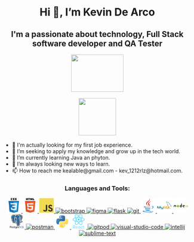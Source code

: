
<h1 align="center"> Hi 👋, I’m Kevin De Arco </h1>

<h2 align="center"> I'm a 
passionate about technology, Full Stack software developer and QA Tester </h2>
<p align="center"> <a  href="https://www.linkedin.com/in/kevinalejandrodearcocabezas/"> <img src="https://1000logos.net/wp-content/uploads/2017/03/Linkedin-Logo.png" width="140" height="100"/> </a> </p>
<p align="center"> <a href="https://app.flowcv.com/resume-feedback/LhINYAUkzVS7cshZlVQ3g"> <img src="https://cdn-icons-png.flaticon.com/512/1150/1150635.png" width="100" height="100" /> </a> </P>
<ul estilo = "list-style-type: none">
<li>🔭 I'm actually looking for my first job experience. </li>
<li>👀 I’m seeking to apply my knowledge and grow up in the tech world. </li>
<li>🌱 I’m currently learning Java an phyton. </li>
<li>💞️ I’m always looking new ways to learn. </li>
<li>📫 How to reach me kealable@gmail.com - kev_1212rlz@hotmail.com. </li>
</ul>
<h3 align="center">Languages and Tools:</h3>
<p align="center"> <a href="https://www.w3schools.com/css/" target="_blank" rel="noreferrer"> <img src="https://raw.githubusercontent.com/devicons/devicon/master/icons/css3/css3-original-wordmark.svg" alt="css3" width="40" height="40"/> </a> <a href="https://www.w3.org/html/" target="_blank" rel="noreferrer"> <img src="https://raw.githubusercontent.com/devicons/devicon/master/icons/html5/html5-original-wordmark.svg" alt="html5" width="40" height="40"/> </a> <a href="https://developer.mozilla.org/en-US/docs/Web/JavaScript" target="_blank" rel="noreferrer"> <img src="https://raw.githubusercontent.com/devicons/devicon/master/icons/javascript/javascript-original.svg" alt="javascript" width="40" height="40"/> </a> <a href="https://getbootstrap.com/" target="_blank" rel="noreferrer"> <img src="https://cdn-icons-png.flaticon.com/512/5968/5968672.png" alt="bootstrap" width="40" height="40"/> </a><a href="https://www.figma.com/" target="_blank" rel="noreferrer"> <img src="https://www.vectorlogo.zone/logos/figma/figma-icon.svg" alt="figma" width="40" height="40"/> </a> <a href="https://flask.palletsprojects.com/" target="_blank" rel="noreferrer"> <img src="https://www.vectorlogo.zone/logos/pocoo_flask/pocoo_flask-icon.svg" alt="flask" width="40" height="40"/> </a> <a href="https://git-scm.com/" target="_blank" rel="noreferrer"> <img src="https://www.vectorlogo.zone/logos/git-scm/git-scm-icon.svg" alt="git" width="40" height="40"/> </a>  <a href="https://www.java.com/" target="_blank" rel="noreferrer"> <img src="https://raw.githubusercontent.com/devicons/devicon/master/icons/java/java-original.svg" alt="Java" width="40" height="40"/> </a> <a href="https://www.mysql.com/" target="_blank" rel="noreferrer"> <img src="https://raw.githubusercontent.com/devicons/devicon/master/icons/mysql/mysql-original-wordmark.svg" alt="mysql" width="40" height="40"/> </a> <a href="https://nodejs.org" target="_blank" rel="noreferrer"> <img src="https://raw.githubusercontent.com/devicons/devicon/master/icons/nodejs/nodejs-original-wordmark.svg" alt="nodejs" width="40" height="40"/> </a> <a href="https://www.postgresql.org" target="_blank" rel="noreferrer"> <img src="https://raw.githubusercontent.com/devicons/devicon/master/icons/postgresql/postgresql-original-wordmark.svg" alt="postgresql" width="40" height="40"/> </a> <a href="https://postman.com" target="_blank" rel="noreferrer"> <img src="https://www.vectorlogo.zone/logos/getpostman/getpostman-icon.svg" alt="postman" width="40" height="40"/> </a> <a href="https://www.python.org" target="_blank" rel="noreferrer"> <img src="https://raw.githubusercontent.com/devicons/devicon/master/icons/python/python-original.svg" alt="python" width="40" height="40"/> </a> <a href="https://reactjs.org/" target="_blank" rel="noreferrer"> <img src="https://raw.githubusercontent.com/devicons/devicon/master/icons/react/react-original-wordmark.svg" alt="react" width="40" height="40"/> </a> <a href="https://www.gitpod.io/" target="_blank" rel="noreferrer"> <img src="https://avatars.githubusercontent.com/u/37021919?s=200&v=4" alt="gitpod" width="40" height="40"/> </a> <a href="https://code.visualstudio.com/" target="_blank" rel="noreferrer"> <img src="https://cdn.icon-icons.com/icons2/2107/PNG/512/file_type_vscode_icon_130084.png" alt="visual-studio-code" width="40" height="40"/> </a> <a href="https://www.jetbrains.com/idea/promo/?source=google&medium=cpc&campaign=9736964635&term=intellij&content=602143185586&gclid=CjwKCAiAheacBhB8EiwAItVO22bH5bNnrAjCRpJUMtXahki6R-FYC3hBRP3vA-Gvly751_O3VHAlghoC2C4QAvD_BwE" target="_blank" rel="noreferrer"> <img src="https://icon-library.com/images/intellij-idea-icon/intellij-idea-icon-5.jpg" alt="intellij" width="40" height="40"/> </a> 
  <a href="https://www.sublimetext.com/" target="_blank" rel="noreferrer"> <img src="https://www.svgrepo.com/show/354408/sublimetext-icon.svg" alt="sublime-text" width="40" height="40"/> </a> <P> 
<!---
kevald12/kevald12 is a ✨ special ✨ repository because its `README.md` (this file) appears on your GitHub profile.
You can click the Preview link to take a look at your changes.
--->

